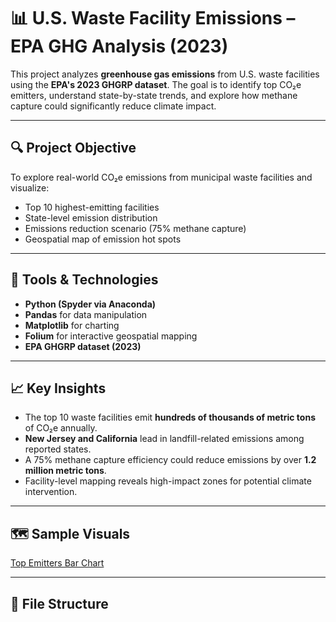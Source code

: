 # 📊 U.S. Waste Facility Emissions – EPA GHG Analysis (2023)

This project analyzes **greenhouse gas emissions** from U.S. waste facilities using the **EPA's 2023 GHGRP dataset**. The goal is to identify top CO₂e emitters, understand state-by-state trends, and explore how methane capture could significantly reduce climate impact.

---

## 🔍 Project Objective

To explore real-world CO₂e emissions from municipal waste facilities and visualize:
- Top 10 highest-emitting facilities
- State-level emission distribution
- Emissions reduction scenario (75% methane capture)
- Geospatial map of emission hot spots

---

## 🧰 Tools & Technologies

- **Python (Spyder via Anaconda)**
- **Pandas** for data manipulation
- **Matplotlib** for charting
- **Folium** for interactive geospatial mapping
- **EPA GHGRP dataset (2023)**

---

## 📈 Key Insights

- The top 10 waste facilities emit **hundreds of thousands of metric tons** of CO₂e annually.
- **New Jersey and California** lead in landfill-related emissions among reported states.
- A 75% methane capture efficiency could reduce emissions by over **1.2 million metric tons**.
- Facility-level mapping reveals high-impact zones for potential climate intervention.

---

## 🗺️ Sample Visuals

[Top Emitters Bar Chart](top10states.png)  


---

## 📁 File Structure

